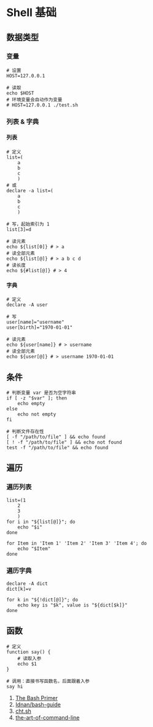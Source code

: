 # Shell 基础

## 数据类型

### 变量

```shell
# 设置
HOST=127.0.0.1

# 读取
echo $HOST
# 环境变量会自动作为变量
# HOST=127.0.0.1 ./test.sh
```

### 列表 & 字典

#### 列表

```shell
# 定义
list=(
    a
    b
    c
    )
# 或
declare -a list=(
    a
    b
    c
    )

# 写，起始索引为 1
list[3]=d

# 读元素
echo ${list[0]} # > a
# 读全部元素
echo ${list[@]} # > a b c d
# 读长度
echo ${#list[@]} # > 4
```

#### 字典

```shell
# 定义
declare -A user

# 写
user[name]="username"
user[birth]="1970-01-01"

# 读元素
echo ${user[name]} # > username
# 读全部元素
echo ${user[@]} # > username 1970-01-01
```

## 条件

```shell
# 判断变量 var 是否为空字符串
if [ -z "$var" ]; then
    echo empty
else
    echo not empty
fi

# 判断文件存在性
[ -f "/path/to/file" ] && echo found
[ ! -f "/path/to/file" ] && echo not found
test -f "/path/to/file" && echo found
```

## 遍历

### 遍历列表

```shell
list=(1
    2
    3
    )
for i in "${list[@]}"; do
    echo "$i"
done

for Item in 'Item 1' 'Item 2' 'Item 3' 'Item 4'; do
    echo "$Item"
done
```

### 遍历字典

```shell
declare -A dict
dict[k]=v

for k in "${!dict[@]}"; do
    echo key is "$k", value is "${dict[$k]}"
done
```

## 函数

```shell
# 定义
function say() {
    # 读取入参
    echo $1
}

# 调用：直接书写函数名，后面跟着入参
say hi
```

1. [The Bash Primer](http://www.compciv.org/bash-guide/)
1. [Idnan/bash-guide](https://github.com/Idnan/bash-guide)
1. [cht.sh](http://cht.sh/bash/:learn)
1. [the-art-of-command-line](https://github.com/jlevy/the-art-of-command-line)
